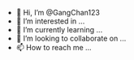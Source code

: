 - 👋 Hi, I’m @GangChan123
- 👀 I’m interested in ...
- 🌱 I’m currently learning ...
- 💞️ I’m looking to collaborate on ...
- 📫 How to reach me ...

<!---
GangChan123/GangChan123 is a ✨ special ✨ repository because its `README.md` (this file) appears on your GitHub profile.
You can click the Preview link to take a look at your change.
--->
